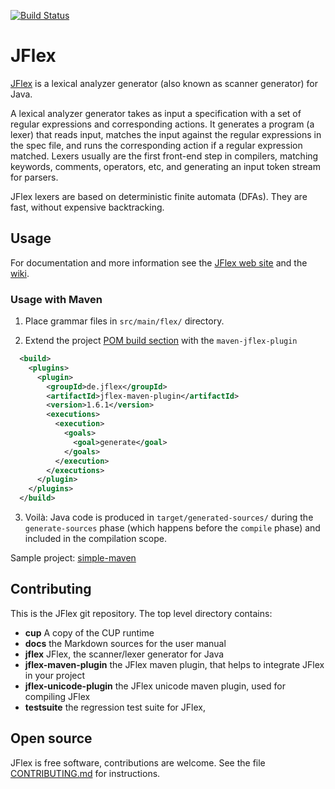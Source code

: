 [![Build Status](https://travis-ci.org/jflex-de/jflex.svg?branch=master)](https://travis-ci.org/jflex-de/jflex)

# JFlex

[JFlex][jflex] is a lexical analyzer generator (also known as scanner generator) for Java.

A lexical analyzer generator takes as input a specification with a set of regular expressions and
corresponding actions. It generates a program (a lexer) that reads input, matches the input against
the regular expressions in the spec file, and runs the corresponding action if a regular expression 
matched. Lexers usually are the first front-end step in compilers, matching keywords, comments, 
operators, etc, and generating an input token stream for parsers.

JFlex lexers are based on deterministic finite automata (DFAs).
They are fast, without expensive backtracking.

## Usage

For documentation and more information see the [JFlex web site][jflex]
and the [wiki][wiki].

### Usage with Maven

1. Place grammar files in `src/main/flex/` directory.

2. Extend the project [POM build section][pom-build] with the `maven-jflex-plugin`
  ```xml
    <build>
      <plugins>
        <plugin>
          <groupId>de.jflex</groupId>
          <artifactId>jflex-maven-plugin</artifactId>
          <version>1.6.1</version>
          <executions>
            <execution>
              <goals>
                <goal>generate</goal>
              </goals>
            </execution>
          </executions>
        </plugin>
      </plugins>
    </build>
  ```

3. Voilà: Java code is produced in `target/generated-sources/` during the `generate-sources` phase
(which happens before the `compile` phase) and included in the compilation scope.

Sample project: [simple-maven][example-simple-maven]

## Contributing

This is the JFlex git repository. The top level directory contains:

 * **cup** A copy of the CUP runtime
 * **docs** the Markdown sources for the user manual
 * **jflex** JFlex, the scanner/lexer generator for Java
 * **jflex-maven-plugin** the JFlex maven plugin, that helps to integrate JFlex in your project
 * **jflex-unicode-plugin** the JFlex unicode maven plugin, used for compiling JFlex
 * **testsuite** the regression test suite for JFlex,

## Open source

JFlex is free software, contributions are welcome.
See the file [CONTRIBUTING.md](CONTRIBUTING.md) for instructions.

[jflex]: http://jflex.de/
[wiki]: https://github.com/jflex-de/jflex/wiki
[pom-build]: https://maven.apache.org/pom.html#Build_Settings
[example-simple-maven]: https://github.com/jflex-de/jflex/tree/master/jflex/examples/simple-maven
